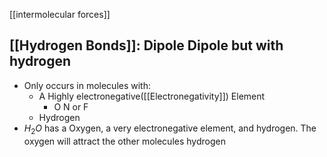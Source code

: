 [[intermolecular forces]]
## [[Hydrogen Bonds]]: Dipole Dipole but with hydrogen
- Only occurs in molecules with:
	- A Highly electronegative([[Electronegativity]]) Element
		- O N or F
	- Hydrogen
- $H_2O$ has a Oxygen, a very electronegative element, and hydrogen. The oxygen will attract the other molecules hydrogen